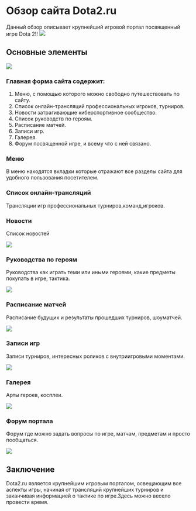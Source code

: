 # Обзор сайта Dota2.ru #
Данный обзор описывает крупнейший игровой портал посвященный игре Dota 2!!
![](http://s019.radikal.ru/i621/1312/fc/8b26eaede241.jpg)
## Основные элементы ##
![](http://s020.radikal.ru/i721/1312/49/5410723ca177.png)
### Главная форма сайта содержит: ###
1. Меню, с помощью которого можно свободно путешествовать по сайту.
2. Список онлайн-трансляций профессиональных игроков, турниров.
3. Новости затрагивающие киберспортивное сообщество.
4. Список руководств по героям.
5. Расписание матчей.
6. Записи игр.
7. Галерея.
8. Форум посвященной игре, и всему что с ней связано.

### Меню ###
В меню находятся вкладки которые отражают все разделы сайта для удобного пользования посетителем.

### Список онлайн-трансляций ###
Трансляции игр профессиональных турниров,команд,игроков.

### Новости ###
Список новостей
 
![](http://s020.radikal.ru/i719/1312/35/486b76adabb5.png)
### Руководства по героям ###
Руководства как играть теми или иными героями, какие предметы покупать в игре, тактика.

![](http://i031.radikal.ru/1312/c2/369cdb70258d.png)
### Расписание матчей  ###
Расписание будущих и результаты прошедших турниров, шоуматчей.

![](http://s019.radikal.ru/i611/1312/c1/aaa43d1d78a1.png)
### Записи игр ###
Записи турниров, интересных роликов с внутриигровыми моментами.

![](http://s004.radikal.ru/i208/1312/44/b9aef238f819.png)
### Галерея ###
Арты героев, косплеи.

![](http://s019.radikal.ru/i613/1312/14/29fbe9541ee4.png)

### Форум портала ###
Форум где можно задать вопросы по игре, матчам, предметам и просто пообщаться.

![](http://i031.radikal.ru/1312/69/76d736af7b20.png)
## Заключение ##
Dota2.ru является крупнейшим игровым порталом, освещающим все аспекты игры, начиная от трансляций крупнейших турниров и заканчивая информацией о тактике по игре.Здесь можно весело провести время.



